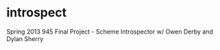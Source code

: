 introspect
==========

Spring 2013 945 Final Project - Scheme Introspector w/ Owen Derby and Dylan Sherry